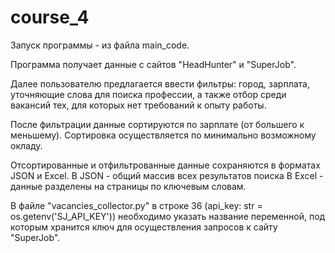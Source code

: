 # course_4

Запуск программы - из файла main_code.

Программа получает данные с сайтов "HeadHunter" и "SuperJob".

Далее пользователю предлагается ввести фильтры: город, зарплата, уточняющие слова для поиска профессии,
а также отбор среди вакансий тех, для которых нет требований к опыту работы.

После фильтрации данные сортируются по зарплате (от большего к меньшему). Сортировка осуществляется по
минимально возможному окладу.

Отсортированные и отфильтрованные данные сохраняются в форматах JSON и Excel.
В JSON - общий массив всех результатов поиска
В Excel - данные разделены на страницы по ключевым словам.

В файле "vacancies_collector.py" в строке 36 (api_key: str = os.getenv('SJ_API_KEY')) необходимо указать
название переменной, под которым хранится ключ для осуществления запросов к сайту "SuperJob".
